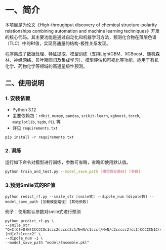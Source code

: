 # 一、简介

本项目是为论文《High-throughput discovery of chemical structure-polarity relationships combining automation and machine learning techniques》开发的核心代码。其主要功能是通过自动化和机器学习方法，预测化合物在薄层色谱（TLC）中的Rf值，实现高通量的结构-极性关系发现。

程序集成了数据处理、特征提取、模型训练（支持LightGBM、XGBoost、随机森林、神经网络、贝叶斯回归及集成学习）、模型评估和可视化等功能，适用于有机化学、药物化学等领域的高通量极性预测。

## 二、使用说明

### 1. 安装依赖

- Python 3.12
- 主要依赖包：`rdkit`, `numpy`, `pandas`, `scikit-learn`, `xgboost`, `torch`, `matplotlib`, `tqdm`, `PIL` 等
- 详见 `requirements.txt`

```shel
pip install -r requirements.txt
```

### 2. 训练

运行如下命令对模型进行训练，参数可省略，省略即使用默认值。

```bash
python train_and_test.py --model_save_path [模型保存路径] [参数]
```




### 3.预测Smile式的RF值

~~~shell
python redict_rf.py --smile_str [smile式] --dipole_num [dipole数] --model_save_path [加载模型路径] [其他参数]
~~~

例子：使用默认参数对smile式进行预测

~~~shell
python predict_rf.py \
--smile_str "O=C(C(=O)N(CCCCCOc1ccc2ccccc2c1/N=N/c1ccc(/N=N/c2ccccc2)cc1)CCCCCN1C(=O)/C(=C\c2cc(Br)c(O)c(Br)c2)/c2c1ccc(I)c2)c1c(c2ccccc2)[nH]c2c1cccc2" \
--dipole_num -1 \
--model_save_path "model/Ensemble.pkl"
~~~

